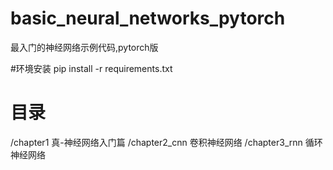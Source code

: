 # basic_neural_networks_pytorch
最入门的神经网络示例代码,pytorch版

#环境安装
pip install -r requirements.txt

# 目录
/chapter1 真-神经网络入门篇
/chapter2_cnn 卷积神经网络 
/chapter3_rnn 循环神经网络 
